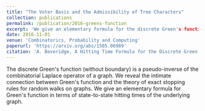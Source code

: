 ```yaml
---
title: "The Voter Basis and the Admissibility of Tree Characters"
collection: publications
permalink: /publication/2016-greens-function
excerpt: 'We give an elementary formula for the discrete Green's function in terms of state-to-state hitting times of the underlying graph.'
date: 2016-11-01
venue: 'Combinatorics, Probability and Computing'
paperurl: 'https://arxiv.org/abs/1505.06989'
citation: 'A. Beveridge, A Hitting Time Formula for the Discrete Green's Function, Combinatorics, Probability and Computing, Vol. 25, (2016) pp. 362-379.'
---
```


The discrete Green's function (without boundary) is a pseudo-inverse of the combinatorial Laplace operator of a graph. 
We reveal the intimate connection between Green's function and the theory of exact stopping rules for random walks on graphs. 
We give an elementary formula for Green's function in terms of state-to-state hitting times of the underlying graph.
